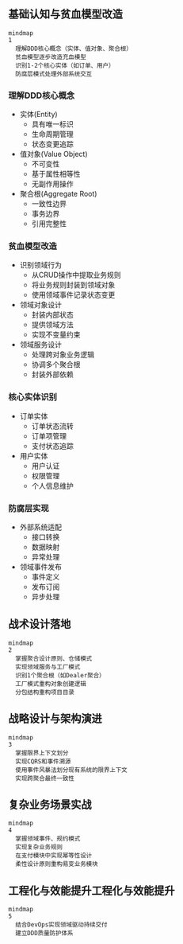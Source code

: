## 基础认知与贫血模型改造

```mermaid
mindmap
1
  理解DDD核心概念（实体、值对象、聚合根）
  贫血模型逐步改造充血模型
  识别1-2个核心实体（如订单、用户）
  防腐层模式处理外部系统交互
```



### 理解DDD核心概念
- 实体(Entity)
  - 具有唯一标识
  - 生命周期管理
  - 状态变更追踪
- 值对象(Value Object)
  - 不可变性
  - 基于属性相等性
  - 无副作用操作
- 聚合根(Aggregate Root)
  - 一致性边界
  - 事务边界
  - 引用完整性

### 贫血模型改造
- 识别领域行为
  - 从CRUD操作中提取业务规则
  - 将业务规则封装到领域对象
  - 使用领域事件记录状态变更
- 领域对象设计
  - 封装内部状态
  - 提供领域方法
  - 实现不变量约束
- 领域服务设计
  - 处理跨对象业务逻辑
  - 协调多个聚合根
  - 封装外部依赖

### 核心实体识别
- 订单实体
  - 订单状态流转
  - 订单项管理
  - 支付状态追踪
- 用户实体
  - 用户认证
  - 权限管理
  - 个人信息维护

### 防腐层实现
- 外部系统适配
  - 接口转换
  - 数据映射
  - 异常处理
- 领域事件发布
  - 事件定义
  - 发布订阅
  - 异步处理


## 战术设计落地

```mermaid
mindmap
2
  掌握聚合设计原则、仓储模式
  实现领域服务与工厂模式
  识别1个聚合根（如Dealer聚合）
  工厂模式重构对象创建逻辑
  分包结构重构项目目录
```
## 战略设计与架构演进
```mermaid
mindmap
3
  掌握限界上下文划分
  实现CQRS和事件溯源
  使用事件风暴法划分现有系统的限界上下文
  实现跨聚合最终一致性
```
## 复杂业务场景实战
```mermaid
mindmap
4
  掌握领域事件、规约模式
  实现复杂业务规则
  在支付模块中实现幂等性设计
  柔性设计原则重构易变业务模块
```
## 工程化与效能提升工程化与效能提升
```mermaid
mindmap
5
  结合DevOps实现领域驱动持续交付
  建立DDD质量防护体系
```
